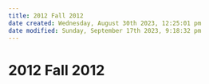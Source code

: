 ```yaml
---
title: 2012 Fall 2012
date created: Wednesday, August 30th 2023, 12:25:01 pm
date modified: Sunday, September 17th 2023, 9:18:32 pm
---
```


# 2012 Fall 2012
